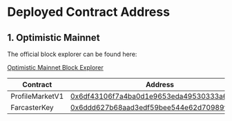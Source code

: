 # Deployed Contract Address

## 1. Optimistic Mainnet

The official block explorer can be found here:

[Optimistic Mainnet Block Explorer](https://optimistic.etherscan.io)

<table><thead><tr><th width="251">Contract</th><th>Address</th></tr></thead><tbody><tr><td>ProfileMarketV1</td><td><a href="https://optimistic.etherscan.io/address/0x6df43106f7a4ba0d1e9653eda49530333a6b2d98">0x6df43106f7a4ba0d1e9653eda49530333a6b2d98</a></td></tr><tr><td>FarcasterKey</td><td><a href="https://optimistic.etherscan.io/token/0x6ddd627b68aad3edf59bee544e62d70989ffbb65">0x6ddd627b68aad3edf59bee544e62d70989ffbb65</a></td></tr></tbody></table>
